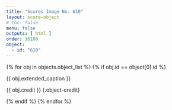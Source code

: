 ```yaml
---
title: "Scores Image No. 610"
layout: score-object
# toc: false
menu: false
outputs: [ html ]
order: 16100
object:
  - id: "610"
---
```


{% for obj in objects.object_list %}
{% if obj.id == object[0].id %}

{{ obj.extended_caption }}

{{ obj.credit }} {.object-credit}

{% endif %}
{% endfor %}
